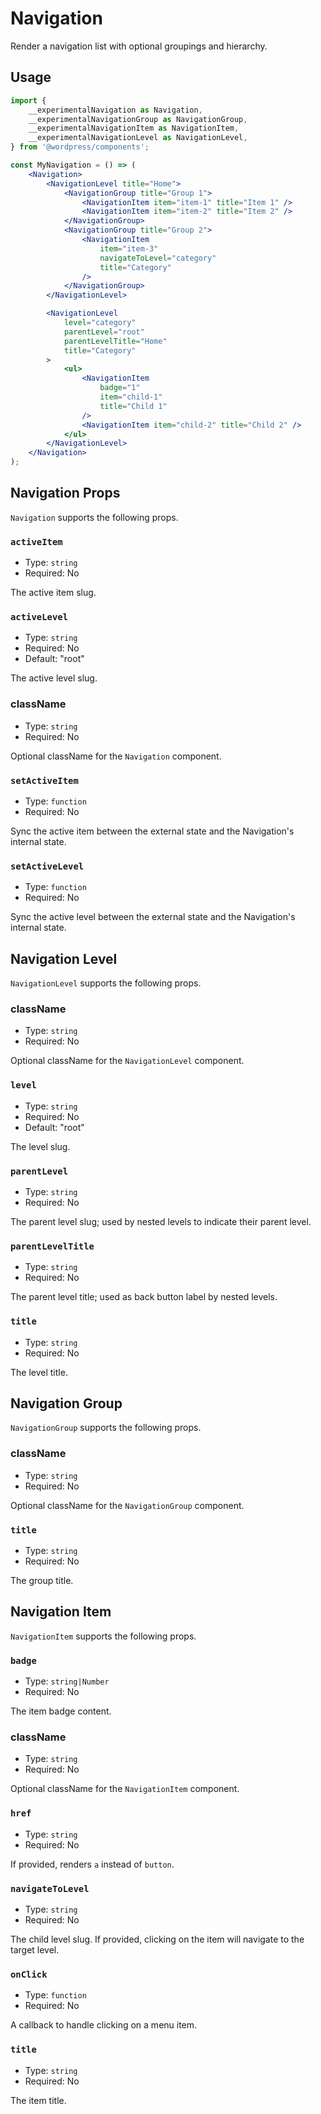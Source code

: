 # Navigation

Render a navigation list with optional groupings and hierarchy.

## Usage

```jsx
import {
	__experimentalNavigation as Navigation,
	__experimentalNavigationGroup as NavigationGroup,
	__experimentalNavigationItem as NavigationItem,
	__experimentalNavigationLevel as NavigationLevel,
} from '@wordpress/components';

const MyNavigation = () => (
	<Navigation>
		<NavigationLevel title="Home">
			<NavigationGroup title="Group 1">
				<NavigationItem item="item-1" title="Item 1" />
				<NavigationItem item="item-2" title="Item 2" />
			</NavigationGroup>
			<NavigationGroup title="Group 2">
				<NavigationItem
					item="item-3"
					navigateToLevel="category"
					title="Category"
				/>
			</NavigationGroup>
		</NavigationLevel>

		<NavigationLevel
			level="category"
			parentLevel="root"
			parentLevelTitle="Home"
			title="Category"
		>
			<ul>
				<NavigationItem
					badge="1"
					item="child-1"
					title="Child 1"
				/>
				<NavigationItem item="child-2" title="Child 2" />
			</ul>
		</NavigationLevel>
	</Navigation>
);
```

## Navigation Props

`Navigation` supports the following props.

### `activeItem`

-   Type: `string`
-   Required: No

The active item slug.

### `activeLevel`

-   Type: `string`
-   Required: No
-   Default: "root"

The active level slug.

### className

-   Type: `string`
-   Required: No

Optional className for the `Navigation` component.

### `setActiveItem`

-   Type: `function`
-   Required: No

Sync the active item between the external state and the Navigation's internal state.

### `setActiveLevel`

-   Type: `function`
-   Required: No

Sync the active level between the external state and the Navigation's internal state.

## Navigation Level

`NavigationLevel` supports the following props.

### className

-   Type: `string`
-   Required: No

Optional className for the `NavigationLevel` component.

### `level`

-   Type: `string`
-   Required: No
-   Default: "root"

The level slug.

### `parentLevel`

-   Type: `string`
-   Required: No

The parent level slug; used by nested levels to indicate their parent level.

### `parentLevelTitle`

-   Type: `string`
-   Required: No

The parent level title; used as back button label by nested levels.

### `title`

-   Type: `string`
-   Required: No

The level title.

## Navigation Group

`NavigationGroup` supports the following props.

### className

-   Type: `string`
-   Required: No

Optional className for the `NavigationGroup` component.

### `title`

-   Type: `string`
-   Required: No

The group title.

## Navigation Item

`NavigationItem` supports the following props.

### `badge`

-   Type: `string|Number`
-   Required: No

The item badge content.

### className

-   Type: `string`
-   Required: No

Optional className for the `NavigationItem` component.

### `href`

-   Type: `string`
-   Required: No

If provided, renders `a` instead of `button`.

### `navigateToLevel`

-   Type: `string`
-   Required: No

The child level slug. If provided, clicking on the item will navigate to the target level.

### `onClick`

-   Type: `function`
-   Required: No

A callback to handle clicking on a menu item.

### `title`

-   Type: `string`
-   Required: No

The item title.

